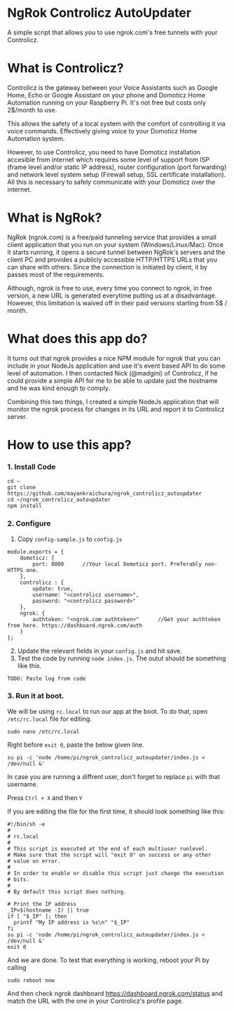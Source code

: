 # NgRok Controlicz AutoUpdater
A simple script that allows you to use ngrok.com's free tunnels with your Controlicz.

# What is Controlicz?
Controlicz is the gateway between your Voice Assistants such as Google Home, Echo or Google Assistant on your phone and Domoticz Home Automation running on your Raspberry Pi. It's not free but costs only 2$/month to use.

This allows the safety of a local system with the comfort of controlling it via voice commands. Effectively giving voice to your Domoticz Home Automation system.

However, to use Controlicz, you need to have Domoticz installation accesible from internet which requires some level of support from ISP (frame level and/or static IP address), router configuration (port forwarding) and network level system setup (Firewall setup, SSL certificate installation). All this is necessary to safely communicate with your Domoticz over the internet.

# What is NgRok?
NgRok (ngrok.com) is a free/paid tunneling service that provides a small client application that you run on your system (Windows/Linux/Mac). Once it starts running, it opens a secure tunnel between NgRok's servers and the client PC and provides a publicly accessible HTTP/HTTPS URLs that you can share with others. Since the connection is initiated by client, it by passes most of the requirements. 

Although, ngrok is free to use, every time you connect to ngrok, in free version, a new URL is generated everytime putting us at a disadvantage. However, this limitation is waived off in their paid versions starting from 5$ / month.

# What does this app do?
It turns out that ngrok provides a nice NPM module for ngrok that you can include in your NodeJs application and use it's event based API to do some level of automation. I then contacted Nick (@madgini) of Controlicz, if he could provide a simple API for me to be able to update just the hostname and he was kind enough to comply. 

Combining this two things, I created a simple NodeJs application that will monitor the ngrok process for changes in its URL and report it to Controlicz server. 

# How to use this app?

### 1. Install Code
````
cd ~
git clone https://github.com/mayankraichura/ngrok_controlicz_autoupdater
cd ~/ngrok_controlicz_autoupdater
npm install
`````

### 2. Configure 
1. Copy `config-sample.js` to `config.js`

````
module.exports = {
    domoticz: {
        port: 8080      //Your local Domoticz port. Preferably non-HTTPS one.
    },
    controlicz : {
        update: true,
        username: "<controlicz username>",
        password: "<controlicz password>"
    },
    ngrok: {
        authtoken: "<ngrok.com authtoken>"      //Get your authtoken from here. https://dashboard.ngrok.com/auth
    }
};
````
2. Update the relevant fields in your `config.js` and hit save.
3. Test the code by running `node index.js`. The outut should be something like this.

````
TODO: Paste log from code
````

### 3. Run it at boot.
We will be using `rc.local` to run our app at the boot. To do that, open `/etc/rc.local` file for editing.

````
sudo nano /etc/rc.local
````

Right before `exit 0`, paste the below given line.

````
su pi -c 'node /home/pi/ngrok_controlicz_autoupdater/index.js < /dev/null &'
````

In case you are running a diffrent user, don't forget to replace `pi` with that username.

Press `Ctrl + X` and then `Y`

If you are editing the file for the first time, it should look something like this:
````
#!/bin/sh -e
#
# rc.local
#
# This script is executed at the end of each multiuser runlevel.
# Make sure that the script will "exit 0" on success or any other
# value on error.
#
# In order to enable or disable this script just change the execution
# bits.
#
# By default this script does nothing.

# Print the IP address
_IP=$(hostname -I) || true
if [ "$_IP" ]; then
  printf "My IP address is %s\n" "$_IP"
fi
su pi -c 'node /home/pi/ngrok_controlicz_autoupdater/index.js < /dev/null &'
exit 0
````

And we are done. To test that everything is working, reboot your Pi by calling

````
sudo reboot now
````

And then check ngrok dashboard https://dashboard.ngrok.com/status and match the URL with the one in your Controlicz's profile page.